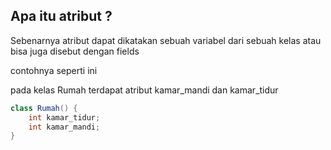 ## Apa itu atribut ?
Sebenarnya atribut dapat dikatakan sebuah variabel dari sebuah kelas atau bisa juga disebut dengan fields

contohnya seperti ini

pada kelas Rumah terdapat atribut kamar_mandi dan kamar_tidur
```java
class Rumah() {
    int kamar_tidur;
    int kamar_mandi;
}
```
